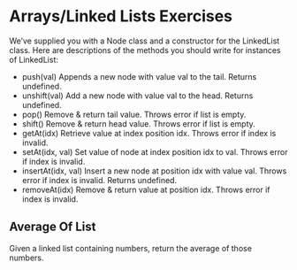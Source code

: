 # Arrays/Linked Lists Exercises

We’ve supplied you with a Node class and a constructor for the LinkedList class. Here are descriptions of the methods you should write for instances of LinkedList:

- push(val)
Appends a new node with value val to the tail. Returns undefined.
- unshift(val)
Add a new node with value val to the head. Returns undefined.
- pop()
Remove & return tail value. Throws error if list is empty.
- shift()
Remove & return head value. Throws error if list is empty.
- getAt(idx)
Retrieve value at index position idx. Throws error if index is invalid.
- setAt(idx, val)
Set value of node at index position idx to val. Throws error if index is invalid.
- insertAt(idx, val)
Insert a new node at position idx with value val. Throws error if index is invalid. Returns undefined.
- removeAt(idx)
Remove & return value at position idx. Throws error if index is invalid.

## Average Of List

Given a linked list containing numbers, return the average of those numbers.

